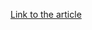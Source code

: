 [Link to the article](https://unit42.paloaltonetworks.com/malware-configuration-extraction-techniques-guloader-redline-stealer/)
